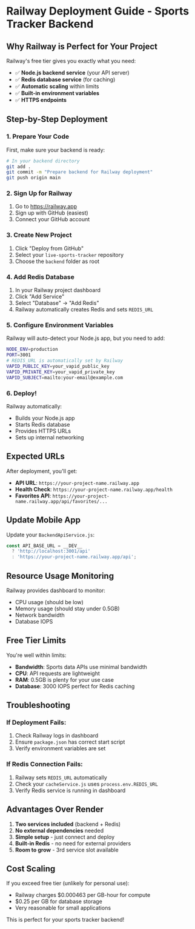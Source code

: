 # Railway Deployment Guide - Sports Tracker Backend

## Why Railway is Perfect for Your Project

Railway's free tier gives you exactly what you need:
- ✅ **Node.js backend service** (your API server)
- ✅ **Redis database service** (for caching)  
- ✅ **Automatic scaling** within limits
- ✅ **Built-in environment variables**
- ✅ **HTTPS endpoints**

## Step-by-Step Deployment

### 1. Prepare Your Code

First, make sure your backend is ready:

```bash
# In your backend directory
git add .
git commit -m "Prepare backend for Railway deployment"
git push origin main
```

### 2. Sign Up for Railway

1. Go to https://railway.app
2. Sign up with GitHub (easiest)
3. Connect your GitHub account

### 3. Create New Project

1. Click "Deploy from GitHub"
2. Select your `live-sports-tracker` repository
3. Choose the `backend` folder as root

### 4. Add Redis Database

1. In your Railway project dashboard
2. Click "Add Service"
3. Select "Database" → "Add Redis"
4. Railway automatically creates Redis and sets `REDIS_URL`

### 5. Configure Environment Variables

Railway will auto-detect your Node.js app, but you need to add:

```bash
NODE_ENV=production
PORT=3001
# REDIS_URL is automatically set by Railway
VAPID_PUBLIC_KEY=your_vapid_public_key
VAPID_PRIVATE_KEY=your_vapid_private_key
VAPID_SUBJECT=mailto:your-email@example.com
```

### 6. Deploy!

Railway automatically:
- Builds your Node.js app
- Starts Redis database
- Provides HTTPS URLs
- Sets up internal networking

## Expected URLs

After deployment, you'll get:
- **API URL**: `https://your-project-name.railway.app`
- **Health Check**: `https://your-project-name.railway.app/health`
- **Favorites API**: `https://your-project-name.railway.app/api/favorites/...`

## Update Mobile App

Update your `BackendApiService.js`:

```javascript
const API_BASE_URL = __DEV__ 
  ? 'http://localhost:3001/api' 
  : 'https://your-project-name.railway.app/api';
```

## Resource Usage Monitoring

Railway provides dashboard to monitor:
- CPU usage (should be low)
- Memory usage (should stay under 0.5GB)
- Network bandwidth
- Database IOPS

## Free Tier Limits

You're well within limits:
- **Bandwidth**: Sports data APIs use minimal bandwidth
- **CPU**: API requests are lightweight  
- **RAM**: 0.5GB is plenty for your use case
- **Database**: 3000 IOPS perfect for Redis caching

## Troubleshooting

### If Deployment Fails:
1. Check Railway logs in dashboard
2. Ensure `package.json` has correct start script
3. Verify environment variables are set

### If Redis Connection Fails:
1. Railway sets `REDIS_URL` automatically
2. Check your `cacheService.js` uses `process.env.REDIS_URL`
3. Verify Redis service is running in dashboard

## Advantages Over Render

1. **Two services included** (backend + Redis)
2. **No external dependencies** needed
3. **Simple setup** - just connect and deploy
4. **Built-in Redis** - no need for external providers
5. **Room to grow** - 3rd service slot available

## Cost Scaling

If you exceed free tier (unlikely for personal use):
- Railway charges $0.000463 per GB-hour for compute
- $0.25 per GB for database storage
- Very reasonable for small applications

This is perfect for your sports tracker backend!